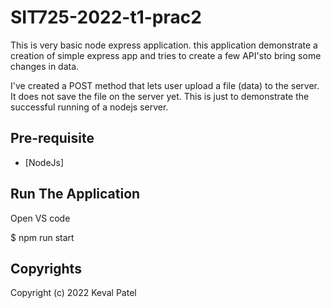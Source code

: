 # SIT725-2022-t1-prac2
 This is very basic node express application. this application demonstrate a creation of simple express app and tries to create a few API'sto bring some changes in data.

 I've created a POST method that lets user upload a file (data) to the server. It does not save the file on the server yet. This is just to demonstrate the successful running of a nodejs server.

 ## Pre-requisite

 - [NodeJs]

 ## Run The Application

 Open VS code

 
$ npm run start


 ## Copyrights

 Copyright (c) 2022 Keval Patel